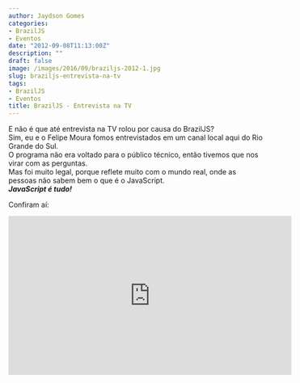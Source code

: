 ```yaml
---
author: Jaydson Gomes
categories:
- BrazilJS
- Eventos
date: "2012-09-08T11:13:00Z"
description: ""
draft: false
image: /images/2016/09/braziljs-2012-1.jpg
slug: braziljs-entrevista-na-tv
tags:
- BrazilJS
- Eventos
title: BrazilJS - Entrevista na TV
---
```


E não é que até entrevista na TV rolou por causa do BrazilJS?  
Sim, eu e o Felipe Moura fomos entrevistados em um canal local aqui do Rio Grande do Sul.  
O programa não era voltado para o público técnico, então tivemos que nos virar com as perguntas.  
Mas foi muito legal, porque reflete muito com o mundo real, onde as pessoas não sabem bem o que é o JavaScript.  
_**JavaScript é tudo!**_

Confiram aí:  
<iframe width="560" height="315" src="https://www.youtube.com/embed/TuwH-oo_UpQ" frameborder="0" allowfullscreen></iframe>